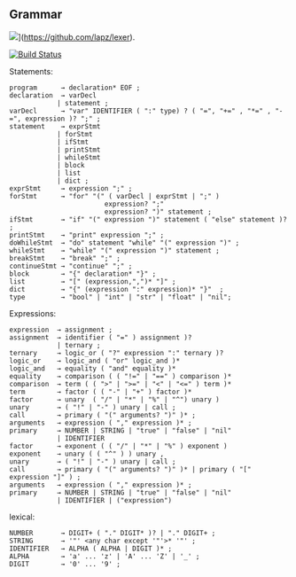 ## Grammar
![](https://tokei.rs/b1/github/lapz/lexer)](https://github.com/lapz/lexer).

[![Build Status](https://travis-ci.org/Lapz/lexer.svg?branch=master)](https://travis-ci.org/Lapz/lexer)

Statements:
  
    program      → declaration* EOF ;
    declaration  → varDecl
                | statement ;
    varDecl      → "var" IDENTIFIER ( ":" type) ? ( "=", "+=" , "*=" , "-=", expression )? ";" ;
    statement    → exprStmt
                | forStmt
                | ifStmt
                | printStmt
                | whileStmt
                | block
                | list
                | dict ;
    exprStmt     → expression ";" ;
    forStmt      → "for" "(" ( varDecl | exprStmt | ";" )
                            expression? ";"
                            expression? ")" statement ;
    ifStmt       → "if" "(" expression ")" statement ( "else" statement )? ;
    printStmt    → "print" expression ";" ;
    doWhileStmt  → "do" statement "while" "(" expression ")" ;
    whileStmt    → "while" "(" expression ")" statement ;
    breakStmt    → "break" ";" ;
    continueStmt → "continue" ";" ;
    block        → "{" declaration* "}" ;
    list         → "[" (expression,",")* "]" ;
    dict         → "{" (expression ":" expression)* "}"  ;
    type         → "bool" | "int" | "str" | "float" | "nil";

Expressions:


    expression  → assignment ;
    assignment  → identifier ( "=" ) assignment )?
                | ternary ;
    ternary     → logic_or ( "?" expression ":" ternary )?
    logic_or    → logic_and ( "or" logic_and )*
    logic_and   → equality ( "and" equality )*
    equality    → comparison ( ( "!=" | "==" ) comparison )*
    comparison  → term ( ( ">" | ">=" | "<" | "<=" ) term )*
    term        → factor ( ( "-" | "+" ) factor )*
    factor      → unary  ( "/" | "*" | "%" | "^") unary )
    unary       → ( "!" | "-" ) unary | call ;
    call        → primary ( "(" arguments? ")" )* ;
    arguments   → expression ( "," expression )* ;
    primary     → NUMBER | STRING | "true" | "false" | "nil"
                | IDENTIFIER
    factor      → exponent ( ( "/" | "*" | "%" ) exponent )
    exponent    → unary ( ( "^" ) ) unary , 
    unary       → ( "!" | "-" ) unary | call ;
    call        → primary ( "(" arguments? ")" )* | primary ( "[" expression "]" ) ;
    arguments   → expression ( "," expression )* ;
    primary     → NUMBER | STRING | "true" | "false" | "nil"
                | IDENTIFIER | ("expression")
   
lexical:


    NUMBER       → DIGIT+ ( "." DIGIT* )? | "." DIGIT+ ;
    STRING       → '"' <any char except '"'>* '"' ;
    IDENTIFIER   → ALPHA ( ALPHA | DIGIT )* ;
    ALPHA        → 'a' ... 'z' | 'A' ... 'Z' | '_' ;
    DIGIT        → '0' ... '9' ;

  
